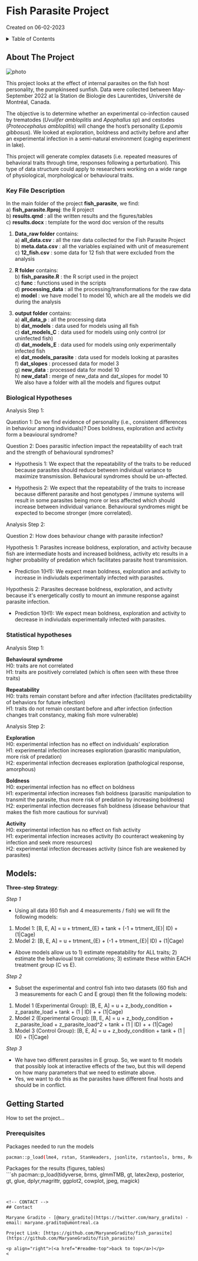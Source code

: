 # Fish Parasite Project
Created on 06-02-2023

<!-- TABLE OF CONTENTS -->
<details>
  <summary>Table of Contents</summary>
  <ol>
    <li>
      <a href="#about-the-project">About The Project</a>
      <ul>
        <li><a href="#key-file-description">Key File Description</a></li>
	<li><a href="#statistical-hypotheses">Statistical Hypotheses</a></li>
      </ul>
    </li>
    <li>
      <a href="#getting-started">Getting Started</a>
      <ul>
        <li><a href="#prerequisites">Prerequisites</a></li>
      </ul>
    </li>
    <li><a href="#contact">Contact</a></li>
  </ol>
</details>


<!-- ABOUT THE PROJECT -->
## About The Project

![photo](https://user-images.githubusercontent.com/124327996/216885394-6af47385-65ec-425b-98a1-cad19f8a065f.jpg)

This project looks at the effect of internal parasites on the fish host personality, the pumpkinseed sunfish.
Data were collected between May-September 2022 at la Station de Biologie des Laurentides, Université de Montréal, Canada.

The objective is to determine whether an experimental co-infection caused by trematodes (*Uvulifer ambloplitis* and *Apophallus sp*)
and cestodes (*Proteocephalus ambloplitis*) will change the host’s personality (*Lepomis gibbosus*). We looked at exploration, boldness 
and activity before and after an experimental infection in a semi-natural environment (caging experiment in lake). 

This project will generate complex datasets (i.e. repeated measures of behavioral traits through time, responses following a perturbation). 
This type of data structure could apply to researchers working on a wide range of physiological, morphological or behavioural traits.

### Key File Description

In the main folder of the project **fish_parasite**, we find:  
a) **fish_parasite.Rproj**: the R project    
b) **results.qmd** : all the written results and the figures/tables  
c) **results.docx** : template for the word doc version of the results  

1. **Data_raw folder** contains:  
a) **all_data.csv** : all the raw data collected for the Fish Parasite Project  
b) **meta.data.csv** : all the variables explained with unit of measurement  
c) **12_fish.csv** : some data for 12 fish that were excluded from the analysis  

2. **R folder** contains:   
b) **fish_parasite.R** :  the R script used in the project   
c) **func** : functions used in the scripts  
d) **processing_data** : all the processing/transformations for the raw data  
e) **model** : we have model 1 to model 10, which are all the models we did during the analysis  

3. **output folder** contains:  
a) **all_data_p** : all the processing data  
b) **dat_models** : data used for models using all fish  
c) **dat_models_C** : data used for models using only control (or uninfected fish)  
d) **dat_models_E** : data used for models using only experimentally infected fish  
e) **dat_models_parasite** : data used for models looking at parasites  
f) **dat_slopes** : processed data for model 3  
g) **new_data** : processed data for model 10  
h) **new_data1** : merge of new_data and dat_slopes for model 10  
We also have a folder with all the models and figures output  

### Biological Hypotheses

Analysis Step 1:

Question 1: Do we find evidence of personality (i.e., consistent differences in behaviour among individuals)? Does boldness, exploration and activity form a beavioural syndrome?

Question 2: Does parasitic infection impact the repeatability of each trait and the strength of behavioural syndromes?

+ Hypothesis 1: We expect that the repeatability of the traits to be reduced because parasites should reduce between individual variance to maximize transmission. Behavioural syndromes should be un-affected. 

+ Hypothesis 2: We expect that the repeatability of the traits to increase because different parasite and host genotypes / immune systems will result in some parasites being more or less affected which should increase between individual variance. Behavioural syndromes might be expected to become stronger (more correlated). 

Analysis Step 2: 

Question 2: How does behaviour change with parasite infection?  

Hypothesis 1: Parasites increase boldness, exploration, and activity because fish are intermediate hosts and increased boldness, activity etc results in a higher probability of predation which facilitates parasite host transmission.  
    
+ Prediction 1(H1): We expect mean boldness, exploration and activity to increase in indiviudals experimentally infected with parasites.  

Hypothesis 2: Parasites decrease boldness, exploration, and activity because it's energetically costly to mount an immune response against parasite infection.  
    
+ Prediction 1(H1): We expect mean boldness, exploration and activity to decrease in indiviudals experimentally infected with parasites.  

### Statistical hypotheses

Analysis Step 1:

**Behavioural syndrome**  
H0: traits are not correlated  
H1: traits are positively correlated (which is often seen with these three traits)  

**Repeatability**  
H0: traits remain constant before and after infection (facilitates predictability of behaviors for future infection)   
H1: traits do not remain constant before and after infection (infection changes trait constancy, making fish more vulnerable)  

Analysis Step 2: 

**Exploration**  
H0: experimental infection has no effect on individuals' exploration  
H1: experimental infection increases exploration (parasitic manipulation, more risk of predation)   
H2: experimental infection decreases exploration (pathological response, amorphous)  

**Boldness**  
H0: experimental infection has no effect on boldness  
H1: experimental infection increases fish boldness (parasitic manipulation to transmit the parasite, thus more risk of predation by increasing boldness)  
H2: experimental infection decreases fish boldness (disease behaviour that makes the fish more cautious for survival)  

**Activity**  
H0: experimental infection has no effect on fish activity  
H1: experimental infection increases activity (to counteract weakening by infection and seek more resources)  
H2: experimental infection decreases activity (since fish are weakened by parasites)  


## Models:

**Three-step Strategy**:

*Step 1*
+ Using all data (60 fish and 4 measurements / fish) we will fit the following models:

1) Model 1: [B, E, A] = u + trtment_{E} + tank + (-1 + trtment_{E}| ID) + (1|Cage)
2) Model 2: [B, E, A] = u + trtment_{E} + (-1 + trtment_{E}| ID) + (1|Cage)

+ Above models allow us to 1) estimate repeatability for ALL traits; 2) estimate the behavioual trait correlations; 3) estimate these within EACH treatment group (C vs E).

*Step 2*
+ Subset the experimental and control fish into two datasets (60 fish and 3 measurements for each C and E group) then fit the following models:


1) Model 1 (Experimental Group): [B, E, A] = u + z_body_condition + z_parasite_load + tank + (1 | ID) + + (1|Cage)
2) Model 2 (Experimental Group): [B, E, A] = u + z_body_condition + z_parasite_load + z_parasite_load^2 + tank + (1 | ID) + + (1|Cage)
3) Model 3 (Control Group): [B, E, A] = u + z_body_condition + tank + (1 | ID) + (1|Cage)

*Step 3*
+ We have two different parasites in E group. So, we want to fit models that possibly look at interactive effects of the two, but this will depend on how many parameters that we need to estimate above.
+ Yes, we want to do this as the parasites have different final hosts and should be in conflict. 


<!-- GETTING STARTED -->
## Getting Started

How to set the project...

### Prerequisites

Packages needed to run the models   
  ```sh
  pacman::p_load(lme4, rstan, StanHeaders, jsonlite, rstantools, brms, Rcpp, dplyr, here, flextable, pander)
  ```
  
Packages for the results (figures, tables)  
    ```sh
  pacman::p_load(tidyverse, brms, glmmTMB, gt, latex2exp, posterior, gt, glue, dplyr,magrittr, ggplot2, cowplot, jpeg, magick)
  ```
  

<!-- CONTACT -->
## Contact

Maryane Gradito - [@mary_gradito](https://twitter.com/mary_gradito) - email: maryane.gradito@umontreal.ca

Project Link: [https://github.com/MaryaneGradito/fish_parasite](https://github.com/MaryaneGradito/fish_parasite)

<p align="right">(<a href="#readme-top">back to top</a>)</p>
<
